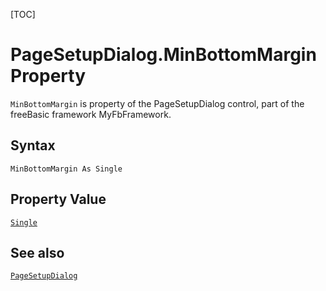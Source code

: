 [TOC]
# PageSetupDialog.MinBottomMargin Property

`MinBottomMargin` is property of the PageSetupDialog control, part of the freeBasic framework MyFbFramework.
## Syntax
```freeBasic
MinBottomMargin As Single
```
## Property Value
[`Single`]("https://www.freebasic.net/wiki/KeyPgSingle")
## See also
[`PageSetupDialog`](PageSetupDialog.md)
